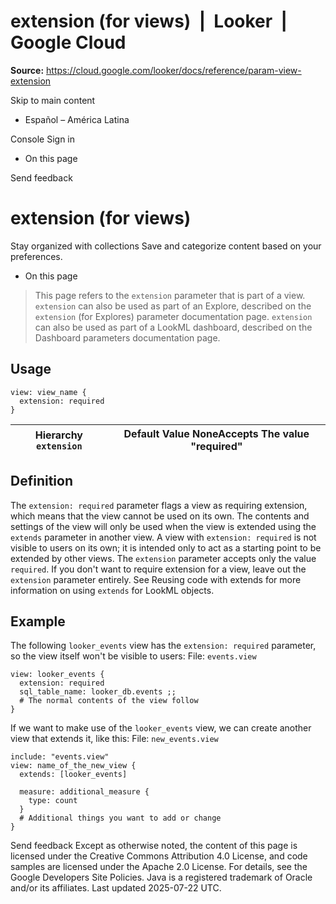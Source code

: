 # extension (for views)  |  Looker  |  Google Cloud

**Source:** https://cloud.google.com/looker/docs/reference/param-view-extension

Skip to main content 
  * Español – América Latina

Console  Sign in


  * On this page




Send feedback 
#  extension (for views)
Stay organized with collections  Save and categorize content based on your preferences. 
  * On this page


> This page refers to the `extension` parameter that is part of a view.
> `extension` can also be used as part of an Explore, described on the `extension` (for Explores) parameter documentation page.
> `extension` can also be used as part of a LookML dashboard, described on the Dashboard parameters documentation page.
## Usage
```
view: view_name {
  extension: required
}

```

Hierarchy `extension` |  Default Value NoneAccepts The value "required"   
---|---  
## Definition
The `extension: required` parameter flags a view as requiring extension, which means that the view cannot be used on its own. The contents and settings of the view will only be used when the view is extended using the `extends` parameter in another view.
A view with `extension: required` is not visible to users on its own; it is intended only to act as a starting point to be extended by other views.
The `extension` parameter accepts only the value `required`. If you don't want to require extension for a view, leave out the `extension` parameter entirely.
See Reusing code with extends for more information on using `extends` for LookML objects.
## Example
The following `looker_events` view has the `extension: required` parameter, so the view itself won't be visible to users:
File: `events.view`
```
view: looker_events {
  extension: required
  sql_table_name: looker_db.events ;;
  # The normal contents of the view follow
}

```

If we want to make use of the `looker_events` view, we can create another view that extends it, like this:
File: `new_events.view`
```
include: "events.view"
view: name_of_the_new_view {
  extends: [looker_events]

  measure: additional_measure {
    type: count
  }
  # Additional things you want to add or change
}

```

Send feedback 
Except as otherwise noted, the content of this page is licensed under the Creative Commons Attribution 4.0 License, and code samples are licensed under the Apache 2.0 License. For details, see the Google Developers Site Policies. Java is a registered trademark of Oracle and/or its affiliates.
Last updated 2025-07-22 UTC.


